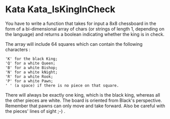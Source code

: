 # Kata Kata_IsKingInCheck

You have to write a function that takes for input a 8x8 chessboard in the form of a bi-dimensional array of chars (or strings of length 1, depending on the language) and returns a boolean indicating whether the king is in check.

The array will include 64 squares which can contain the following characters :

    'K' for the black King;
    'Q' for a white Queen;
    'B' for a white Bishop;
    'N' for a white kNight;
    'R' for a white Rook;
    'P' for a white Pawn;
    ' ' (a space) if there is no piece on that square.

There will always be exactly one king, which is the black king, whereas all the other pieces are white.
The board is oriented from Black's perspective.
Remember that pawns can only move and take forward.
Also be careful with the pieces' lines of sight ;-) .